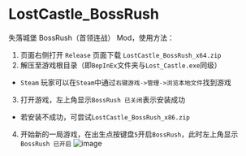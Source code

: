 # LostCastle_BossRush

失落城堡 BossRush（首领连战） Mod，使用方法：
1. 页面右侧打开 `Release` 页面下载 `LostCastle_BossRush_x64.zip`
2. 解压至游戏根目录（即`BepInEx`文件夹与`Lost_Castle.exe`同级）
- `Steam` 玩家可以在`Steam`中通过`右键游戏->管理->浏览本地文件`找到游戏
3. 打开游戏，左上角显示`BossRush 已关闭`表示安装成功
- 若安装不成功，可尝试``LostCastle_BossRush_x86.zip``
4. 开始新的一局游戏，在出生点按键盘`5`开启`BossRush`，此时左上角显示`BossRush 已开启`
![image](https://user-images.githubusercontent.com/83279361/187665762-4d3f1fb8-2533-4ee9-b010-3322e1205660.png)
